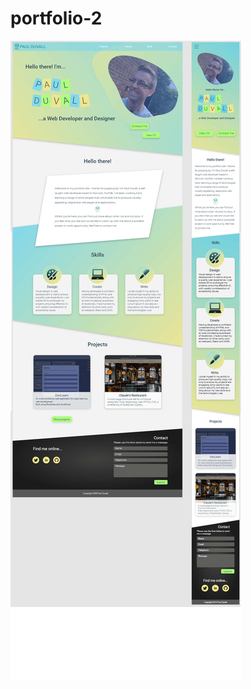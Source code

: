 # portfolio-2

![Screenshot of portfolio frontpage](https://raw.githubusercontent.com/paul-duvall/portfolio-2/master/design/portfolio-frontpage.jpg)
